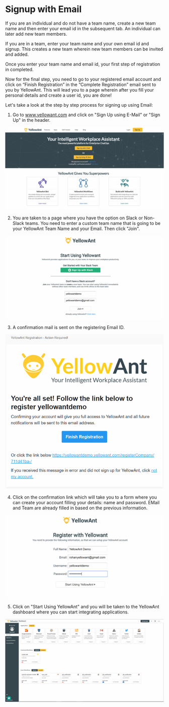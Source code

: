 # Signup with Email

If you are an individual and do not have a team name, create a new team name and then enter your email id in the subsequent tab. An individual can later add new team members.

If you are in a team, enter your team name and your own email id and signup. This creates a new team wherein new team members can be invited and added.

Once you enter your team name and email id, your first step of registration in completed.

Now for the final step, you need to go to your registered email account and click on “Finish Registration” in the “Complete Registration” email sent to you by YellowAnt. This will lead you to a page wherein after you fill your personal details and create a user id, you are done!

Let's take a look at the step by step process for signing up using Email:

1. Go to www.yellowant.com and click on "Sign Up using E-Mail" or "Sign Up" in the header. 

![](../.gitbook/assets/image%20%28239%29.png)

2. You are taken to a page where you have the option on Slack or Non-Slack teams. You need to enter a custom team name that is going to be your YellowAnt Team Name and your Email. Then click "Join". 

![](../.gitbook/assets/image%20%2859%29.png)

3. A confirmation mail is sent on the registering Email ID. 

![](../.gitbook/assets/image%20%28248%29.png)

4. Click on the confirmation link which will take you to a form where you can create your account filling your details: name and password. EMail and Team are already filled in based on the previous information.

![](../.gitbook/assets/image%20%28288%29.png)

5. Click on "Start Using YellowAnt" and you will be taken to the YellowAnt dashboard where you can start integrating applications. 

![](../.gitbook/assets/image%20%28208%29.png)



